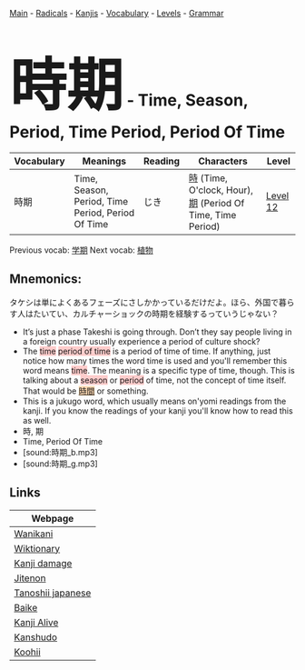 <style> bigfont {font-size: 100px}</style>
[Main](../README.md) -
[Radicals](../radicals.md) -
[Kanjis](../kanjis.md) -
[Vocabulary](../vocabulary.md) -
[Levels](../levels.md) -
[Grammar](../grammar.md)
# <bigfont> 時期</bigfont> - Time, Season, Period, Time Period, Period Of Time 

| Vocabulary | Meanings | Reading | Characters | Level |
| --- | --- | --- | --- | --- |
| 時期 | Time, Season, Period, Time Period, Period Of Time | じき |  [時](../kanjis/時.md) (Time, O'clock, Hour), [期](../kanjis/期.md) (Period Of Time, Time Period) | [Level 12](../levels/wk_level12.md) |

Previous vocab: [学期](学期.md) Next vocab: [植物](植物.md) 

## Mnemonics:
タケシは単によくあるフェーズにさしかかっているだけだよ。ほら、外国で暮らす人はたいてい、カルチャーショックの時期を経験するっていうじゃない？
* It’s just a phase Takeshi is going through. Don’t they say people living in a foreign country usually experience a period of culture shock?
* The <span style="background-color:#ffcccb"> time</span> <span style="background-color:#ffcccb"> period of time</span> is a period of time of time. If anything, just notice how many times the word time is used and you'll remember this word means <span style="background-color:#ffcccb"> time</span>. The meaning is a specific type of time, though. This is talking about a <span style="background-color:#ffcccb"> season</span> or <span style="background-color:#ffcccb"> period</span> of time, not the concept of time itself. That would be <span style="background-color:#fed8b1"> [時間](https://jisho.org/search/時間)</span> or something.
* This is a jukugo word, which usually means on'yomi readings from the kanji. If you know the readings of your kanji you'll know how to read this as well.
* 時, 期
* Time, Period Of Time
* [sound:時期_b.mp3]
* [sound:時期_g.mp3]


## Links 

| Webpage |
| --- |
| [Wanikani          ](https://www.wanikani.com/kanji/時期) |
| [Wiktionary        ](https://en.wiktionary.org/wiki/時期) |
| [Kanji damage      ](http://www.kanjidamage.com/kanji/search?utf8=✓&q=時期) |
| [Jitenon           ](https://jitenon.com/kanji/時期) |
| [Tanoshii japanese ](https://www.tanoshiijapanese.com/dictionary/kanji.cfm?k=時期) |
| [Baike             ](https://baike.baidu.com/item/時期) |
| [Kanji Alive       ](https://app.kanjialive.com/時期) |
| [Kanshudo          ](https://www.kanshudo.com/searchmn?q=時期) |
| [Koohii            ](https://kanji.koohii.com/study/kanji/時期) |
